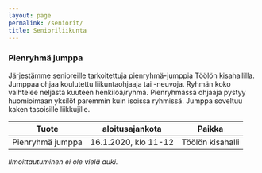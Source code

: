 ```yaml
---
layout: page
permalink: /seniorit/
title: Senioriliikunta
---
```



### Pienryhmä jumppa

Järjestämme senioreille tarkoitettuja pienryhmä-jumppia Töölön kisahallilla. Jumppaa ohjaa koulutettu liikuntaohjaaja tai -neuvoja. Ryhmän koko vaihtelee neljästä kuuteen henkilöä/ryhmä. Pienryhmässä ohjaaja pystyy huomioimaan yksilöt paremmin kuin isoissa ryhmissä. Jumppa soveltuu kaken tasoisille liikkujille. 

| Tuote                     | aloitusajankota       | Paikka                |
| ------------------------- | --------------------- | --------------------- |
| Pienryhmä jumppa          | 16.1.2020, klo 11-12  | Töölön kisahalli      |


_Ilmoittautuminen ei ole vielä auki._



